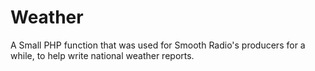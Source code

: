 Weather
=======

A Small PHP function that was used for Smooth Radio's producers for a while, to help write national weather reports. 
